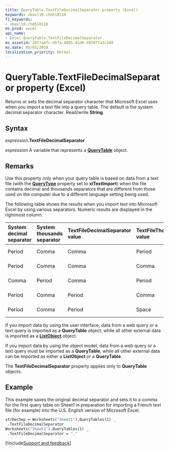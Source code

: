 ```yaml
---
title: QueryTable.TextFileDecimalSeparator property (Excel)
keywords: vbaxl10.chm518118
f1_keywords:
- vbaxl10.chm518118
ms.prod: excel
api_name:
- Excel.QueryTable.TextFileDecimalSeparator
ms.assetid: 2877a4fc-d5fa-6085-81d0-40397fa3c548
ms.date: 05/03/2019
localization_priority: Normal
---
```



# QueryTable.TextFileDecimalSeparator property (Excel)

Returns or sets the decimal separator character that Microsoft Excel uses when you import a text file into a query table. The default is the system decimal separator character. Read/write **String**.


## Syntax

_expression_.**TextFileDecimalSeparator**

_expression_ A variable that represents a **[QueryTable](Excel.QueryTable.md)** object.


## Remarks

Use this property only when your query table is based on data from a text file (with the **[QueryType](Excel.QueryTable.QueryType.md)** property set to **xlTextImport**) when the file contains decimal and thousands separators that are different from those used on the computer due to a different language setting being used.

The following table shows the results when you import text into Microsoft Excel by using various separators. Numeric results are displayed in the rightmost column.

|System decimal separator|System thousands separator|TextFileDecimalSeparator value|TextFileThousandsSeparator value|Text imported|Cell value (data type)|
|:-----|:-----|:-----|:-----|:-----|:-----|
|Period|Comma |Comma |Period|123.123,45|123,123.45 (numeric)|
|Period|Comma |Comma |Comma |123.123,45|123.123,45 (text)   |
|Comma |Period|Comma |Period|123,123.45|123,123.45 (numeric)|
|Period|Comma |Period|Comma |123 123.45|123 123.45 (text)   |
|Period|Comma |Period|Space |123 123.45|123,123.45 (numeric)|

If you import data by using the user interface, data from a web query or a text query is imported as a **QueryTable** object, while all other external data is imported as a **[ListObject](Excel.ListObject.md)** object.

If you import data by using the object model, data from a web query or a text query must be imported as a **QueryTable**, while all other external data can be imported as either a **ListObject** or a **QueryTable**.

The **TextFileDecimalSeparator** property applies only to **QueryTable** objects.


## Example

This example saves the original decimal separator and sets it to a comma for the first query table on Sheet1 in preparation for importing a French text file (for example) into the U.S. English version of Microsoft Excel.

```vb
strDecSep = Worksheets("Sheet1").QueryTables(1) _ 
 .TextFileDecimalSeparator 
Worksheets("Sheet1").QueryTables(1) _ 
 .TextFileDecimalSeparator = ","
```




[!include[Support and feedback](~/includes/feedback-boilerplate.md)]